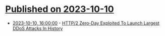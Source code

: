 # [Published on 2023-10-10](index.md)

* [2023-10-10, 16:00:00](https://tech.slashdot.org/story/23/10/10/1550210/http2-zero-day-exploited-to-launch-largest-ddos-attacks-in-history?utm_source=rss1.0mainlinkanon&utm_medium=feed) - [HTTP/2 Zero-Day Exploited To Launch Largest DDoS Attacks In History](https://tech.slashdot.org/story/23/10/10/1550210/http2-zero-day-exploited-to-launch-largest-ddos-attacks-in-history?utm_source=rss1.0mainlinkanon&utm_medium=feed)
